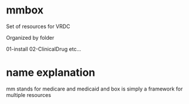 # mmbox

Set of resources for VRDC

Organized by folder

01-install
02-ClinicalDrug
etc...

# name explanation
mm stands for medicare and medicaid
and box is simply a framework for multiple resources

